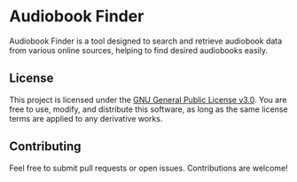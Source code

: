 
# Audiobook Finder

Audiobook Finder is a tool designed to search and retrieve audiobook data from various online sources, helping to find desired audiobooks easily.

## License

This project is licensed under the [GNU General Public License v3.0](https://www.gnu.org/licenses/gpl-3.0.en.html). You are free to use, modify, and distribute this software, as long as the same license terms are applied to any derivative works.

## Contributing

Feel free to submit pull requests or open issues. Contributions are welcome!